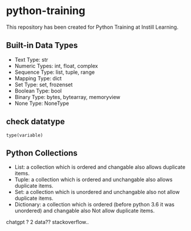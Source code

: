 # python-training
This repository has been created for Python Training at Instill Learning.


## Built-in Data Types
 - Text Type: str
 - Numeric Types: int, float, complex
 - Sequence Type: list, tuple, range
 - Mapping Type: dict
 - Set Type: set, frozenset
 - Boolean Type: bool
 - Binary Type: bytes, bytearray, memoryview
 - None Type: NoneType

 ## check datatype 
    type(variable)

## Python Collections
- List: a collection which is ordered and changable also allows duplicate items.
- Tuple: a collection which is ordered and unchangable also allows duplicate items.
- Set: a collection which is unordered and unchangable also not allow duplicate items.
- Dictionary: a collection which is ordered (before python 3.6 it was unordered) and changable also Not allow duplicate items.


chatgpt ? 2 data??
stackoverflow..